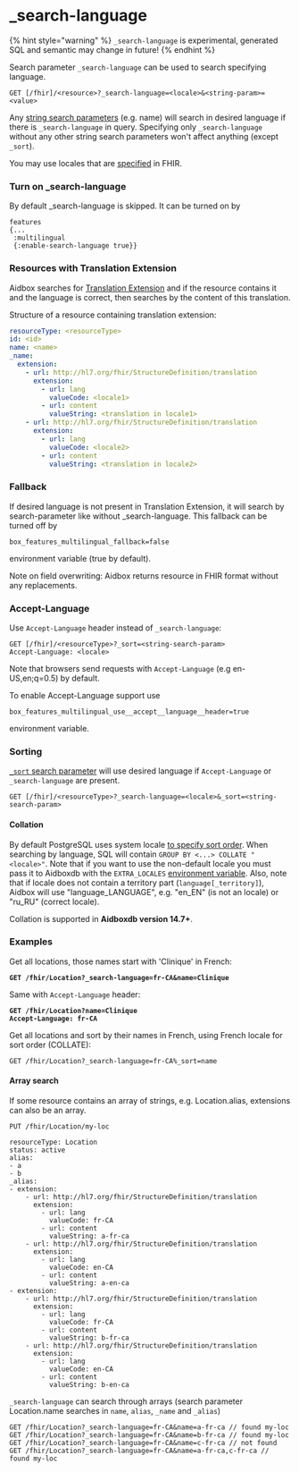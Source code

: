 # \_search-language

{% hint style="warning" %}
`_search-language` is experimental, generated SQL and semantic may change in future!
{% endhint %}

Search parameter `_search-language` can be used to search specifying language.

```
GET [/fhir]/<resource>?_search-language=<locale>&<string-param>=<value>
```

Any [string search parameters](https://www.hl7.org/fhir/search.html#string) (e.g. name) will search in desired language if there is `_search-language` in query. Specifying only `_search-language` without any other string search parameters won't affect anything (except `_sort`).

You may use locales that are [specified](https://hl7.org/fhir/valueset-languages.html) in FHIR.

### Turn on \_search-language

By default \_search-language is skipped. It can be turned on by

```
features 
{...
 :multilingual
 {:enable-search-language true}}
```

### Resources with Translation Extension

Aidbox searches for [Translation Extension](https://build.fhir.org/ig/HL7/fhir-extensions/StructureDefinition-translation.html) and if the resource contains it and the language is correct, then searches by the content of this translation.

Structure of a resource containing translation extension:

```yaml
resourceType: <resourceType>
id: <id>
name: <name>
_name:
  extension:
    - url: http://hl7.org/fhir/StructureDefinition/translation
      extension:
        - url: lang
          valueCode: <locale1>
        - url: content
          valueString: <translation in locale1> 
    - url: http://hl7.org/fhir/StructureDefinition/translation
      extension:
        - url: lang
          valueCode: <locale2>
        - url: content
          valueString: <translation in locale2>
```

### Fallback

If desired language is not present in Translation Extension, it will search by search-parameter like without \_search-language. This fallback can be turned off by

```
box_features_multilingual_fallback=false
```

environment variable (true by default).

Note on field overwriting: Aidbox returns resource in FHIR format without any replacements.

### Accept-Language

Use `Accept-Language` header instead of `_search-language`:

```
GET [/fhir]/<resourceType>?_sort=<string-search-param>
Accept-Language: <locale>
```

Note that browsers send requests with `Accept-Language` (e.g en-US,en;q=0.5) by default.

To enable Accept-Language support use

```
box_features_multilingual_use__accept__language__header=true
```

environment variable.

### Sorting

[`_sort` search parameter](\_sort.md) will use desired language if `Accept-Language` or `_search-language` are present.

```
GET [/fhir]/<resourceType>?_search-language=<locale>&_sort=<string-search-param>
```

#### Collation

By default PostgreSQL uses system locale [to specify sort order](../../../../tutorials/data-api/change-sort-order-by-locale-collation.md). When searching by language, SQL will contain `GROUP BY <...> COLLATE "<locale>"`. Note that if you want to use the non-default locale you must pass it to Aidboxdb with the `EXTRA_LOCALES` [environment variable](../../../../reference/configuration/environment-variables/aidboxdb-environment-variables.md#optional-environment-variables). Also, note that if locale does not contain a territory part (`language[_territory]`), Aidbox will use "language\_LANGUAGE", e.g. "en\_EN" (is not an locale) or "ru\_RU" (correct locale).

Collation is supported in **Aidboxdb version 14.7+**.

### Examples

Get all locations, those names start with 'Clinique' in French:

<pre><code><strong>GET /fhir/Location?_search-language=fr-CA&#x26;name=Clinique
</strong></code></pre>

Same with `Accept-Language` header:

<pre><code><strong>GET /fhir/Location?name=Clinique
</strong><strong>Accept-Language: fr-CA
</strong></code></pre>

Get all locations and sort by their names in French, using French locale for sort order (COLLATE):

```
GET /fhir/Location?_search-language=fr-CA%_sort=name
```

#### Array search

If some resource contains an array of strings, e.g. Location.alias, extensions can also be an array.

```
PUT /fhir/Location/my-loc

resourceType: Location
status: active
alias:
- a
- b
_alias:
- extension:
    - url: http://hl7.org/fhir/StructureDefinition/translation
      extension:
        - url: lang
          valueCode: fr-CA
        - url: content
          valueString: a-fr-ca
    - url: http://hl7.org/fhir/StructureDefinition/translation
      extension:
        - url: lang
          valueCode: en-CA
        - url: content
          valueString: a-en-ca
- extension:
    - url: http://hl7.org/fhir/StructureDefinition/translation
      extension:
        - url: lang
          valueCode: fr-CA
        - url: content
          valueString: b-fr-ca
    - url: http://hl7.org/fhir/StructureDefinition/translation
      extension:
        - url: lang
          valueCode: en-CA
        - url: content
          valueString: b-en-ca
```

`_search-language` can search through arrays (search parameter Location.name searches in `name`, `alias`, `_name` and `_alias`)

```
GET /fhir/Location?_search-language=fr-CA&name=a-fr-ca // found my-loc
GET /fhir/Location?_search-language=fr-CA&name=b-fr-ca // found my-loc
GET /fhir/Location?_search-language=fr-CA&name=c-fr-ca // not found
GET /fhir/Location?_search-language=fr-CA&name=a-fr-ca,c-fr-ca // found my-loc
```
